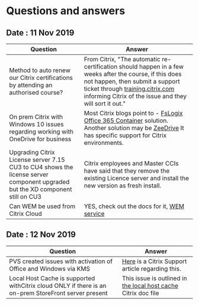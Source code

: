 # Questions and answers

## Date : 11 Nov 2019

Question  | Answer
---|---
Method to auto renew our Citrix certifications by attending an authorised course? | From Citrix, "The automatic re-certification should happen in a few weeks after the course, if this does not happen, then submit a support ticket through [training.citrix.com](https://training.citrix.com) informing Citrix of the issue and they will  sort it out."
On prem Citrix with Windows 10 issues regarding working with OneDrive for business | Most Citrix blogs point to - [FsLogix Office 365 Container](https://fslogix.com/products/office-365-container) solution. <BR>Another solution may be [ZeeDrive](http://www.thinkscape.com/Map-Network-Drives-To-Office-365-OneDrive/) It has specific support for Citrix environments.
Upgrading Citrix License server 7.15 CU3 to CU4 shows the license server component upgraded but the XD component still on CU3 | Citrix employees and Master CCIs have said that they remove the existing Licence server and install the new version as fresh install.
Can WEM be used from Citrix Cloud | YES, check out the docs for it, [WEM service](https://docs.citrix.com/en-us/workspace-environment-management/service.html)

## Date : 12 Nov 2019

Question  | Answer
---|---
PVS created issues with activation of Office and Windows via KMS | [Here](https://support.citrix.com/article/CTX128276) is a Citrix Support article regarding this. 
Local Host Cache is supported withCitrix cloud ONLY if there is an on-prem StoreFront server present| This issue is outlined in [the local host cache](https://docs.citrix.com/en-us/citrix-virtual-apps-desktops-service/manage-deployment/local-host-cache.html) Citrix doc file
